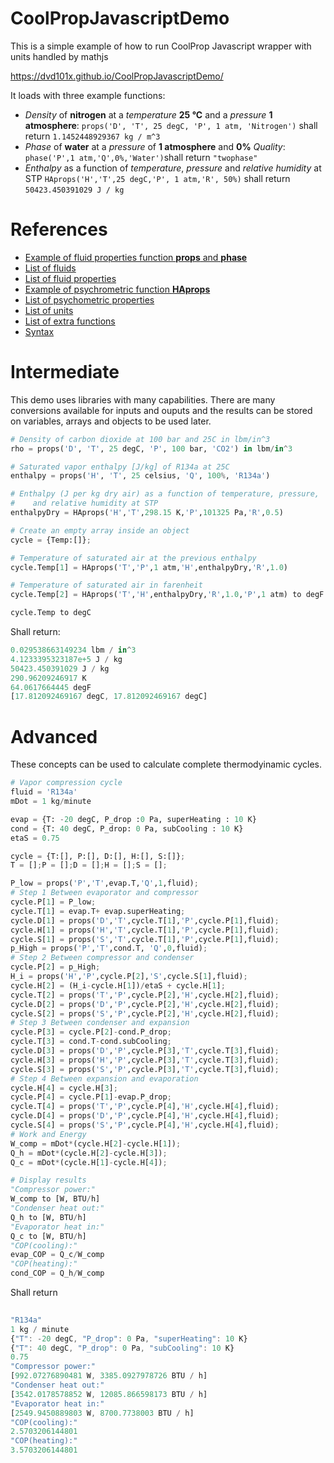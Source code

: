 # CoolPropJavascriptDemo
This is a simple example of how to run CoolProp Javascript wrapper with units handled by mathjs

https://dvd101x.github.io/CoolPropJavascriptDemo/

It loads with three example functions:

* *Density* of **nitrogen** at a *temperature* **25 °C** and a *pressure* **1 atmosphere**: `props('D', 'T', 25 degC, 'P', 1 atm, 'Nitrogen')` shall return `1.1452448929367 kg / m^3`
* *Phase* of **water** at a *pressure* of **1 atmosphere** and **0%** *Quality*: `phase('P',1 atm,'Q',0%,'Water')`shall return `"twophase"`
* *Enthalpy* as a function of *temperature*, *pressure* and *relative humidity* at STP `HAprops('H','T',25 degC,'P', 1 atm,'R', 50%)` shall return `50423.450391029 J / kg`

# References

* [Example of fluid properties function **props** and **phase**](http://coolprop.sourceforge.net/coolprop/HighLevelAPI.html#high-level-api)
* [List of fluids](http://coolprop.sourceforge.net/fluid_properties/PurePseudoPure.html#list-of-fluids)
* [List of fluid properties](http://www.coolprop.org/coolprop/HighLevelAPI.html#table-of-string-inputs-to-propssi-function)
* [Example of psychrometric function **HAprops**](http://coolprop.sourceforge.net/fluid_properties/HumidAir.html#sample-hapropssi-code)
* [List of psychometric properties](http://coolprop.sourceforge.net/fluid_properties/HumidAir.html#table-of-inputs-outputs-to-hapropssi)
* [List of units](https://mathjs.org/docs/datatypes/units.html#reference)
* [List of extra functions](https://mathjs.org/docs/reference/functions.html)
* [Syntax](https://mathjs.org/docs/expressions/syntax.html)

# Intermediate

This demo uses libraries with many capabilities. There are many conversions available for inputs and ouputs and the results can be stored on variables, arrays and objects to be used later.

``` python
# Density of carbon dioxide at 100 bar and 25C in lbm/in^3
rho = props('D', 'T', 25 degC, 'P', 100 bar, 'CO2') in lbm/in^3

# Saturated vapor enthalpy [J/kg] of R134a at 25C
enthalpy = props('H', 'T', 25 celsius, 'Q', 100%, 'R134a')

# Enthalpy (J per kg dry air) as a function of temperature, pressure,
#    and relative humidity at STP
enthalpyDry = HAprops('H','T',298.15 K,'P',101325 Pa,'R',0.5)

# Create an empty array inside an object
cycle = {Temp:[]};

# Temperature of saturated air at the previous enthalpy
cycle.Temp[1] = HAprops('T','P',1 atm,'H',enthalpyDry,'R',1.0)

# Temperature of saturated air in farenheit
cycle.Temp[2] = HAprops('T','H',enthalpyDry,'R',1.0,'P',1 atm) to degF

cycle.Temp to degC
```
Shall return:
```javascript
0.029538663149234 lbm / in^3
4.1233395323187e+5 J / kg
50423.450391029 J / kg
290.96209246917 K
64.0617664445 degF
[17.812092469167 degC, 17.812092469167 degC]
```

# Advanced

These concepts can be used to calculate complete thermodyinamic cycles.

``` python
# Vapor compression cycle
fluid = 'R134a'
mDot = 1 kg/minute

evap = {T: -20 degC, P_drop :0 Pa, superHeating : 10 K}
cond = {T: 40 degC, P_drop: 0 Pa, subCooling : 10 K}
etaS = 0.75

cycle = {T:[], P:[], D:[], H:[], S:[]};
T = [];P = [];D = [];H = [];S = [];

P_low = props('P','T',evap.T,'Q',1,fluid);
# Step 1 Between evaporator and compressor
cycle.P[1] = P_low;
cycle.T[1] = evap.T+ evap.superHeating;
cycle.D[1] = props('D','T',cycle.T[1],'P',cycle.P[1],fluid);
cycle.H[1] = props('H','T',cycle.T[1],'P',cycle.P[1],fluid);
cycle.S[1] = props('S','T',cycle.T[1],'P',cycle.P[1],fluid);
p_High = props('P','T',cond.T, 'Q',0,fluid);
# Step 2 Between compressor and condenser
cycle.P[2] = p_High;
H_i = props('H','P',cycle.P[2],'S',cycle.S[1],fluid);
cycle.H[2] = (H_i-cycle.H[1])/etaS + cycle.H[1];
cycle.T[2] = props('T','P',cycle.P[2],'H',cycle.H[2],fluid);
cycle.D[2] = props('D','P',cycle.P[2],'H',cycle.H[2],fluid);
cycle.S[2] = props('S','P',cycle.P[2],'H',cycle.H[2],fluid);
# Step 3 Between condenser and expansion
cycle.P[3] = cycle.P[2]-cond.P_drop;
cycle.T[3] = cond.T-cond.subCooling;
cycle.D[3] = props('D','P',cycle.P[3],'T',cycle.T[3],fluid);
cycle.H[3] = props('H','P',cycle.P[3],'T',cycle.T[3],fluid);
cycle.S[3] = props('S','P',cycle.P[3],'T',cycle.T[3],fluid);
# Step 4 Between expansion and evaporation
cycle.H[4] = cycle.H[3];
cycle.P[4] = cycle.P[1]-evap.P_drop;
cycle.T[4] = props('T','P',cycle.P[4],'H',cycle.H[4],fluid);
cycle.D[4] = props('D','P',cycle.P[4],'H',cycle.H[4],fluid);
cycle.S[4] = props('S','P',cycle.P[4],'H',cycle.H[4],fluid);
# Work and Energy
W_comp = mDot*(cycle.H[2]-cycle.H[1]);
Q_h = mDot*(cycle.H[2]-cycle.H[3]);
Q_c = mDot*(cycle.H[1]-cycle.H[4]);

# Display results
"Compressor power:"
W_comp to [W, BTU/h]
"Condenser heat out:"
Q_h to [W, BTU/h]
"Evaporator heat in:"
Q_c to [W, BTU/h]
"COP(cooling):"
evap_COP = Q_c/W_comp
"COP(heating):"
cond_COP = Q_h/W_comp
```
Shall return

``` javascript
 
"R134a"
1 kg / minute
{"T": -20 degC, "P_drop": 0 Pa, "superHeating": 10 K}
{"T": 40 degC, "P_drop": 0 Pa, "subCooling": 10 K}
0.75
"Compressor power:"
[992.07276890481 W, 3385.0927978726 BTU / h]
"Condenser heat out:"
[3542.0178578852 W, 12085.866598173 BTU / h]
"Evaporator heat in:"
[2549.9450889803 W, 8700.7738003 BTU / h]
"COP(cooling):"
2.5703206144801
"COP(heating):"
3.5703206144801
```

